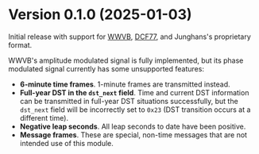 # Version 0.1.0 (2025-01-03)

Initial release with support for [WWVB], [DCF77], and Junghans's proprietary format.

WWVB's amplitude modulated signal is fully implemented, but its phase modulated signal currently
has some unsupported features:
- **6-minute time frames**. 1-minute frames are transmitted instead.
- **Full-year DST in the `dst_next` field**. Time and current DST information can be transmitted in
  full-year DST situations successfully, but the `dst_next` field will be incorrectly set to `0x23`
  (DST transition occurs at a different time).
- **Negative leap seconds**. All leap seconds to date have been positive.
- **Message frames**. These are special, non-time messages that are not intended use of this
  module.

[WWVB]: https://en.wikipedia.org/wiki/WWVB
[DCF77]: https://en.wikipedia.org/wiki/DCF77
